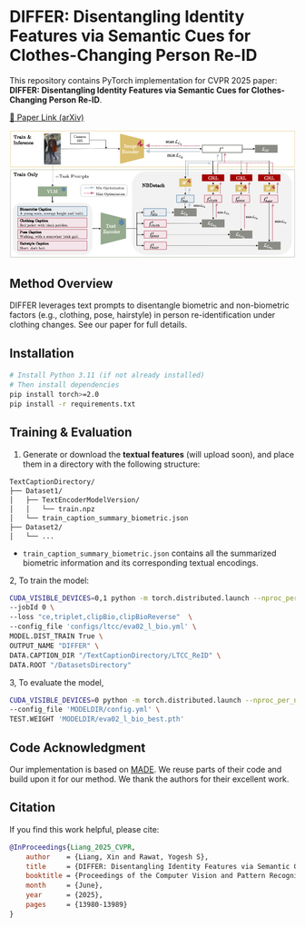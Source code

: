# DIFFER: Disentangling Identity Features via Semantic Cues for Clothes-Changing Person Re-ID

This repository contains PyTorch implementation for CVPR 2025 paper: **DIFFER: Disentangling Identity Features via Semantic Cues for Clothes-Changing Person Re-ID**.  

[🔗 Paper Link (arXiv)](https://arxiv.org/abs/2503.22912)

![Model Architecture](figure/differ_method.png)


## Method Overview

DIFFER leverages text prompts to disentangle biometric and non-biometric factors (e.g., clothing, pose, hairstyle) in person re-identification under clothing changes. See our paper for full details.



## Installation

```bash
# Install Python 3.11 (if not already installed)
# Then install dependencies
pip install torch>=2.0
pip install -r requirements.txt
````


## Training & Evaluation

1. Generate or download the **textual features** (will upload soon), and place them in a directory with the following structure:

```
TextCaptionDirectory/
├── Dataset1/
│   ├── TextEncoderModelVersion/
│   │   └── train.npz
│   └── train_caption_summary_biometric.json
├── Dataset2/
│   └── ...
```

* `train_caption_summary_biometric.json` contains all the summarized biometric information and its corresponding textual encodings.

2, To train the model:
```bash
CUDA_VISIBLE_DEVICES=0,1 python -m torch.distributed.launch --nproc_per_node=2 --master_port 1234 train.py  \
--jobId 0 \
--loss "ce,triplet,clipBio,clipBioReverse"  \
--config_file 'configs/ltcc/eva02_l_bio.yml' \
MODEL.DIST_TRAIN True \
OUTPUT_NAME "DIFFER" \
DATA.CAPTION_DIR "/TextCaptionDirectory/LTCC_ReID" \
DATA.ROOT "/DatasetsDirectory"
```

3, To evaluate the model,

```bash
CUDA_VISIBLE_DEVICES=0 python -m torch.distributed.launch --nproc_per_node=1 --master_port 6673 test.py \
--config_file 'MODELDIR/config.yml' \
TEST.WEIGHT 'MODELDIR/eva02_l_bio_best.pth' 

```

## Code Acknowledgment

Our implementation is based on [MADE](https://github.com/moon-wh/MADE.git). We reuse parts of their code and build upon it for our method. We thank the authors for their excellent work.

## Citation

If you find this work helpful, please cite:

```bibtex
@InProceedings{Liang_2025_CVPR,
    author    = {Liang, Xin and Rawat, Yogesh S},
    title     = {DIFFER: Disentangling Identity Features via Semantic Cues for Clothes-Changing Person Re-ID},
    booktitle = {Proceedings of the Computer Vision and Pattern Recognition Conference (CVPR)},
    month     = {June},
    year      = {2025},
    pages     = {13980-13989}
}
```